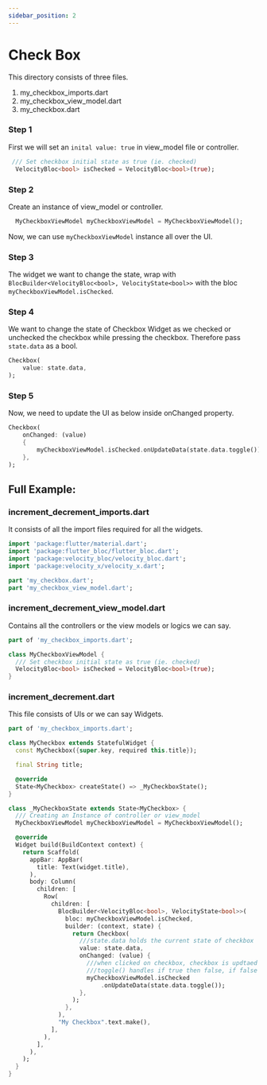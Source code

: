 ```yaml
---
sidebar_position: 2
---
```


# Check Box


This directory consists of three files.
1. my_checkbox_imports.dart
2. my_checkbox_view_model.dart
3. my_checkbox.dart



### Step 1
First we will set an `inital value: true` in view_model file or controller.
```dart
 /// Set checkbox initial state as true (ie. checked)
  VelocityBloc<bool> isChecked = VelocityBloc<bool>(true);
```

### Step 2
Create an instance of view_model or controller.
```dart
  MyCheckboxViewModel myCheckboxViewModel = MyCheckboxViewModel();
```
Now, we can use `myCheckboxViewModel` instance all over the UI.

### Step 3
The widget we want to change the state, wrap with `BlocBuilder<VelocityBloc<bool>, VelocityState<bool>>` 
with the bloc `myCheckboxViewModel.isChecked`.

### Step 4
We want to change the state of Checkbox Widget as we checked or unchecked the checkbox while pressing the checkbox.
Therefore pass `state.data` as a bool.
```dart
Checkbox(
    value: state.data,
);
```

### Step 5
Now, we need to update the UI as below inside onChanged property.
```dart 
Checkbox(
    onChanged: (value) 
    {
        myCheckboxViewModel.isChecked.onUpdateData(state.data.toggle());
    },
);
```


## Full Example:

### increment_decrement_imports.dart
It consists of all the import files required for all the widgets.
```dart
import 'package:flutter/material.dart';
import 'package:flutter_bloc/flutter_bloc.dart';
import 'package:velocity_bloc/velocity_bloc.dart';
import 'package:velocity_x/velocity_x.dart';

part 'my_checkbox.dart';
part 'my_checkbox_view_model.dart';
```

### increment_decrement_view_model.dart
Contains all the controllers or the view models or logics we can say.
```dart
part of 'my_checkbox_imports.dart';

class MyCheckboxViewModel {
  /// Set checkbox initial state as true (ie. checked)
  VelocityBloc<bool> isChecked = VelocityBloc<bool>(true);
}
```

### increment_decrement.dart
This file consists of UIs or we can say Widgets.
```dart
part of 'my_checkbox_imports.dart';

class MyCheckbox extends StatefulWidget {
  const MyCheckbox({super.key, required this.title});

  final String title;

  @override
  State<MyCheckbox> createState() => _MyCheckboxState();
}

class _MyCheckboxState extends State<MyCheckbox> {
  /// Creating an Instance of controller or view_model
  MyCheckboxViewModel myCheckboxViewModel = MyCheckboxViewModel();

  @override
  Widget build(BuildContext context) {
    return Scaffold(
      appBar: AppBar(
        title: Text(widget.title),
      ),
      body: Column(
        children: [
          Row(
            children: [
              BlocBuilder<VelocityBloc<bool>, VelocityState<bool>>(
                bloc: myCheckboxViewModel.isChecked,
                builder: (context, state) {
                  return Checkbox(
                    ///state.data holds the current state of checkbox
                    value: state.data,
                    onChanged: (value) {
                      ///when clicked on checkbox, checkbox is updtaed to false if true or true if it is false.
                      ///toggle() handles if true then false, if false then true.
                      myCheckboxViewModel.isChecked
                          .onUpdateData(state.data.toggle());
                    },
                  );
                },
              ),
              "My Checkbox".text.make(),
            ],
          ),
        ],
      ),
    );
  }
}

```